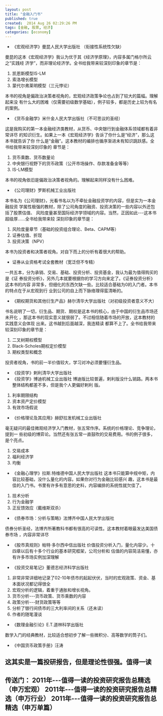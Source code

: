 ```yaml
---
layout: post
title: "金融入门书"
published: true
created:  2014 Aug 26 02:29:26 PM
tags: [金融, 股票, 经济]
categories: [economy]
---
```



* 《宏观经济学》曼昆人民大学出版社
（衔接性系统性欠缺）

曼昆的这本《宏观经济学》我认为优于其《经济学原理》，内容多属门格尔所云之“实践经
济学”，而非理论经济学。全书给我带来较深刻印象的章节是：

1. 凯恩斯模型IS-LM
2. 索洛增长模型
3. 蒙代尔弗莱明模型（三元悖论）

本书的视角是偏政治决策者视角的，宏观经济政策争论也占到了较大的篇幅。理解起来没
有什么大的困难（仅需要初级数学基础），例子较多，都是历史上较为有名的案例。

* 《货币金融学》米什金人民大学出版社（不可思议的圣经）

这是我购买的第一本金融经济类教材，从货币、中央银行到金融体系领域都有着非常详尽
的知识衍生。如果上一本《宏观经济学》告诉了你什么是“经济”，那么这本书就告诉了你
什么是“金融”。这本教材的编排也循序渐进未有知识跳跃感。全书给我带来较深刻印象的
章节是：

1. 货币乘数、货币数量论
2. 中央银行视野下的货币政策（公开市场操作、存款准备金等等）
3. IS-LM模型

本书的视角依旧是偏政治决策者视角的。理解起来同样没有什么困难。

* 《公司理财》罗斯机械工业出版社

本书名为《公司理财》，光看书名以为不牵扯金融投资学的内容，但是实为一本金融投资
学属性极强的教材，除了公司角度的融资、投资决策的一些内容以外还包括了股票估值、
风险度量甚至国际经济学领域的内容。当然，正因如此---这本书超级厚……全书给我带来较
深刻印象的章节是：
1. 风险度量章节（基础的投资组合理论、Beta、CAPM等）
2. 证券估值、折现
3. 投资决策（NPV）

本书为投资者和决策者视角。对自下而上的分析有着很大的帮助。

* 证券从业资格考试全套教材（宽泛但不专精）

一共五本，分为承销、交易、基础、投资分析、投资基金，我认为最为值得购买的是《证
券投资分析》，另外几本就要根据你的学习方向来定了。《证券投资分析》这本书的内容
非常多，但细化的东西欠缺一些。比较适合基础为0的入门者。本书的特点在于从宏观到行
业到公司的自上而下脉络理得蛮清晰的。

* 《期权期货和其他衍生产品》赫尔清华大学出版社（对初级投资者意义不大）

书名说明了一切，衍生品、期货、期权是这本书的核心，由于中国的衍生品市场还未开化
，那这本书的现实意义就很弱了。不过相信随着市场的开放，这本教材的实践意义会体现
出来。这书越到后面越深，我连精读
都算不上了。全书给我带来较深刻印象的章节是：

1. 二叉树期权模型
2. Black-Scholes期权定价模型
3. 期权类型和概念

投资者视角，书的前一半价值较大，学习对冲必须要懂衍生品。

* 《投资学》剌利清华大学出版社
* 《投资学》博迪机械工业出版社
博迪版比较普遍，剌利版没什么销路。两本书整体结构都差不多，但是我个人更偏好剌利
版。

1. 利率期限结构
2. 资本资产定价模型
3. 有效市场假说

* 《价格理论及其应用》赫舒拉发机械工业出版社

毫无疑问的最佳微观经济学入门教材，张五常作序。系统的价格理论、竞争理论，提到一
些初级的博弈论。当然还有张五常一直鼓吹的交易费用。书的例子很多，是个亮点。

1. 交易成本
2. 福利经济学
3. 均衡

* 《金融心理学》拉斯.特维德中国人民大学出版社
这本书只能算中规中矩，内容比较基础，没什么量化的内容。如果你对行为金融比较感兴
趣，这本书是最佳的入门书。书里有许多有意思的史料，内容编排的系统性就欠佳了。

1. 技术分析
2. 行为金融学
3. 正反馈效应（戴维斯双杀）

* 《债券市场：分析与策略》法博齐中国人民大学出版社

债券分析圣经，法博齐所著教科书都有很高的可读性。这本教材着眼最发达美国债券市场
，内容非常详尽

* 《股市真规则》帕特·多尔西中信出版社
价值投资分析入门，量化内容少。十四章以后有十多个行业的基本研究框架，公司分析和
估值的内容简洁易懂，亦有许多市场实例加深理解

* 《投资交易笔记》董德志经济科学出版社

1. 非常非常详细地记录了02-10年债市的起起伏伏，当时的宏观政策、资金、基本面状况都记得很全
2. 宏观分析的逻辑，着重于通胀和增长视角。
3. 货币分析---货币政策、货币乘数的内容
4. 政策分析---财货政策等等
5. 分析了银行间债市的三大利率间的关系（还未读）
6. 作者的随笔漫谈

* 《数理金融引论》E.T.道林科学出版社

数学入门的经典教材，比较适合想初步了解一些微积分、高等数学的筒子们。

* 《中国货币政策手册》汪涛

这其实是一篇投研报告，但是理论性很强。值得一读
---------------------------------------------------------------------------------------------
传送门：
2011年---值得一读的投资研究报告总精选（申万宏观）
2011年---值得一读的投资研究报告总精选（申万行业）
2011年---值得一读的投资研究报告总精选（申万单篇）
---------------------------------------------------------------------------------------------

